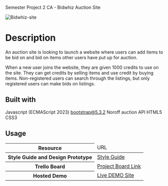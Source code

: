 Semester Project 2 CA - Bidwhiz Auction Site

![Bidwhiz-site](https://github.com/borikokeny/semester-project-2-ca/assets/95857961/aca7bfdc-0b0b-4cc2-a996-2d1a09be4357)

# Description

An auction site is looking to launch a website where users can add items to be bid on and bid on items other users have put up for auction.

When a new user joins the website, they are given 1000 credits to use on the site. They can get credits by selling items and use credit by buying items. Non-registered users can search through the listings, but only registered users can make bids on listings.

## Built with

Javascript (ECMAScript 2023)
bootstrap@5.3.2
Noroff auction API
HTML5
CSS3

## Usage
<table>
  <thead>
    <tr>
      <th>Resource</th>
      <td>URL</td>
    </tr>
  </thead>
  <tbody>
    <tr>
      <th>Style Guide and Design Prototype</th>
      <td><a href="https://xd.adobe.com/view/de88bb8b-c010-41ae-ab05-7d01a5e91171-8bdb/">Style Guide</a></td>
    </tr>
    <tr>
      <th>Trello Board</th>
      <td><a href="https://trello.com/b/99CRx6yZ/semester-project-2">Project Board Link</a></td>
    </tr>
    <tr>
      <th>Hosted Demo</th>
      <td><a href="https://bidwhiz-auction.netlify.app/">Live DEMO Site</a></td>
</tr>
